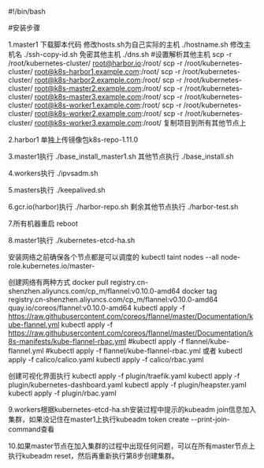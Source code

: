 #!/bin/bash

#安装步骤

1.master1 下载脚本代码 修改hosts.sh为自己实际的主机
./hostname.sh 修改主机名
./ssh-copy-id.sh 免密其他主机
./dns.sh #设置解析其他主机
scp -r /root/kubernetes-cluster/ root@harbor.io:/root/ 
scp -r /root/kubernetes-cluster/ root@k8s-harbor1.example.com:/root/
scp -r /root/kubernetes-cluster/ root@k8s-harbor2.example.com:/root/
scp -r /root/kubernetes-cluster/ root@k8s-master2.example.com:/root/
scp -r /root/kubernetes-cluster/ root@k8s-master3.example.com:/root/
scp -r /root/kubernetes-cluster/ root@k8s-worker1.example.com:/root/
scp -r /root/kubernetes-cluster/ root@k8s-worker2.example.com:/root/
scp -r /root/kubernetes-cluster/ root@k8s-worker3.example.com:/root/ 复制项目到所有其他节点上

2.harbor1 单独上传镜像包k8s-repo-1.11.0

3.master1执行 
./base_install_master1.sh
其他节点执行 
./base_install.sh

4.workers执行
./ipvsadm.sh 

5.masters执行
./keepalived.sh

6.gcr.io(harbor)执行
./harbor-repo.sh
剩余其他节点执行
./harbor-test.sh

7.所有机器重启
reboot

8.master1执行
./kubernetes-etcd-ha.sh

安装网络之前确保各个节点都是可以调度的
kubectl taint nodes --all node-role.kubernetes.io/master-

创建网络有两种方式
docker pull registry.cn-shenzhen.aliyuncs.com/cp_m/flannel:v0.10.0-amd64
docker tag registry.cn-shenzhen.aliyuncs.com/cp_m/flannel:v0.10.0-amd64 quay.io/coreos/flannel:v0.10.0-amd64
kubectl apply -f https://raw.githubusercontent.com/coreos/flannel/master/Documentation/kube-flannel.yml
kubectl apply -f https://raw.githubusercontent.com/coreos/flannel/master/Documentation/k8s-manifests/kube-flannel-rbac.yml
#kubectl apply -f flannel/kube-flannel.yml
#kubectl apply -f flannel/kube-flannel-rbac.yml
或者
kubectl apply -f calico/calico.yaml 
kubectl apply -f calico/rbac.yaml

创建可视化界面执行
kubectl apply -f plugin/traefik.yaml
kubectl apply -f plugin/kubernetes-dashboard.yaml
kubectl apply -f plugin/heapster.yaml
kubectl apply -f plugin/rbac.yaml

9.workers根据kubernetes-etcd-ha.sh安装过程中提示的kubeadm join信息加入集群，如果没记住在master1上执行kubeadm token create --print-join-command查看

10.如果master节点在加入集群的过程中出现任何问题，可以在所有master节点上执行kubeadm reset，然后再重新执行第8步创建集群。
